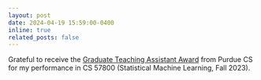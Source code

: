 ```yaml
---
layout: post
date: 2024-04-19 15:59:00-0400
inline: true
related_posts: false
---
```

Grateful to receive the [Graduate Teaching Assistant Award](https://www.cs.purdue.edu/graduate/gta-award-winners.html) from Purdue CS for my performance in CS 57800 (Statistical Machine Learning, Fall 2023).
